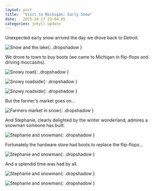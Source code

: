 ```yaml
---
layout: post
title:  "Visit to Michigan: Early Snow"
date:   2015-10-17 23:04:05
categories: jekyll update
---
```

Unexpected early snow arrived the day we drove back to Detroit.  

![Snow and the lake](/images/2015-10-17_snow/snowy_lake_view.png){: .dropshadow }  

We drove to town to buy boots (we came to Michigan in flip-flops and driving moccasins).  

![Snowy road](/images/2015-10-17_snow/driving_to_town.png){: .dropshadow }  

![Snowy roadside](/images/2015-10-17_snow/snow1.png){: .dropshadow }  

![Snowy roadside](/images/2015-10-17_snow/snow3.png){: .dropshadow }  

But the farmer's market goes on...  

![Farmers market in snow](/images/2015-10-17_snow/farmers_market.png){: .dropshadow }  

And Stephanie, clearly delighted by the winter wonderland, admires a snowman someone has built.  

![Stephanie and snowman](/images/2015-10-17_snow/snowman.png){: .dropshadow }  

Fortunately the hardware store had boots to replace the flip-flops...  

![Stephanie and snowman](/images/2015-10-17_snow/buying_boots.png){: .dropshadow }  

And a splendid time was had by all.  

![Stephanie and snowman](/images/2015-10-17_snow/bucket.png){: .dropshadow }  

![Stephanie and snowman](/images/2015-10-17_snow/stephanie_and_mother.png){: .dropshadow }  


